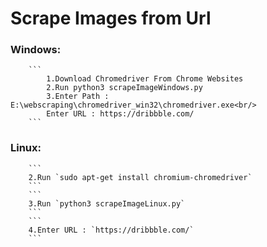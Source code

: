 # Scrape Images from Url



### Windows:
        ```
            1.Download Chromedriver From Chrome Websites
            2.Run python3 scrapeImageWindows.py
            3.Enter Path : E:\webscraping\chromedriver_win32\chromedriver.exe<br/>
            Enter URL : https://dribbble.com/
        ```

### Linux:
        ```
        2.Run `sudo apt-get install chromium-chromedriver`
        ```
        ```
        3.Run `python3 scrapeImageLinux.py`
        ```
        ```
        4.Enter URL : `https://dribbble.com/`
        ```


